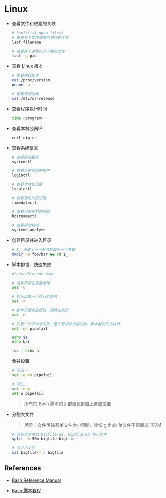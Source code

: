 # Linux

- 查看文件和进程的关联

    ```bash
    # lsof(list open files)
    # 查看某个文件被哪些进程在读写
    lsof filename

    # 查看某个进程打开了哪些文件
    lsof -p pid
    ```

- 查看 Linux 版本

    ```bash
    # 查看内核版本
    cat /proc/version
    uname -a

    # 查看发行版本
    cat /etc/os-release
    ```

- 查看程序执行时间

    ```bash
    time <program>
    ```

- 查看本机公网IP

    ```bash
    curl cip.cc
    ```

- 查看系统信息

    ```bash
    # 查看系统服务
    systemctl

    # 查看当前登录的用户
    loginctl

    # 查看本地化设置
    localectl

    # 查看当前时区设置
    timedatectl

    # 查看当前主机的信息
    hostnamectl

    # 查看启动耗时
    systemd-analyze
    ```

- 创建目录并进入目录

    ```bash
    # $_ 获取上一个命令的最后一个参数
    mkdir -p foo/bar && cd $_
    ```

- 脚本排错、快速失败

    ```bash
    #!/usr/bin/env bash

    # 遇到不存在变量报错
    set -u

    # 打印出每一行执行的命令
    set -x

    # 脚本只要发生错误，就终止执行
    set -e

    # 只要一个子命令失败，整个管道命令就失败，脚本就会终止执行
    set -eo pipefail

    echo $a
    echo bar

    foo | echo a
    ```

    合并设置

    ```bash
    # 写法一
    set -euxo pipefail

    # 写法二
    set -eux
    set o pipefail
    ```

    > 所有的 Bash 脚本的头部建议都加上这些设置

- 分割大文件

    > 场景：文件传输有单文件大小限制，比如 github 单文件不能超过 100M

    ```bash
    # 分割大文件成 bigfile-aa, bigfile-bb 等小文件
    split -b 50m bigfile bigfile-

    # 合并小文件
    cat bigfile-* > bigfile
    ```

## References

- [Bash Reference Manual](http://www.gnu.org/software/bash/manual/html_node/)

- [Bash 脚本教程](https://wangdoc.com/bash/)